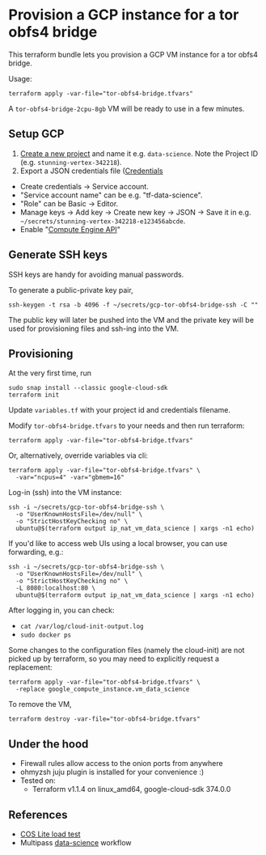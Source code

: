 # Provision a GCP instance for a tor obfs4 bridge

This terraform bundle lets you provision a GCP VM instance for a tor obfs4 bridge.

Usage:

```shell
terraform apply -var-file="tor-obfs4-bridge.tfvars"
```

A `tor-obfs4-bridge-2cpu-8gb` VM will be ready to use in a few minutes.

## Setup GCP
1. [Create a new project](https://console.cloud.google.com/cloud-resource-manager)
   and name it e.g. `data-science`. Note the Project ID (e.g. `stunning-vertex-342218`).
2. Export a JSON credentials file ([Credentials](https://console.cloud.google.com/apis/credentials)
  - Create credentials -> Service account.
  - "Service account name" can be e.g. "tf-data-science".
  - "Role" can be Basic -> Editor.
  - Manage keys -> Add key -> Create new key -> JSON -> Save it in e.g.
    `~/secrets/stunning-vertex-342218-e123456abcde`.
  - Enable "[Compute Engine API](https://console.developers.google.com/apis/api/compute.googleapis.com/overview?project=986404459234)"

## Generate SSH keys
SSH keys are handy for avoiding manual passwords.

To generate a public-private key pair,

```shell
ssh-keygen -t rsa -b 4096 -f ~/secrets/gcp-tor-obfs4-bridge-ssh -C ""
```

The public key will later be pushed into the VM and the private key will be
used for provisioning files and ssh-ing into the VM.

## Provisioning

At the very first time, run

```
sudo snap install --classic google-cloud-sdk
terraform init
```

Update `variables.tf` with your project id and credentials filename.

Modify `tor-obfs4-bridge.tfvars` to your needs and then run terraform:

```shell
terraform apply -var-file="tor-obfs4-bridge.tfvars"
```

Or, alternatively, override variables via cli:

```shell
terraform apply -var-file="tor-obfs4-bridge.tfvars" \
  -var="ncpus=4" -var="gbmem=16"
```

Log-in (ssh) into the VM instance:

```shell
ssh -i ~/secrets/gcp-tor-obfs4-bridge-ssh \
  -o "UserKnownHostsFile=/dev/null" \
  -o "StrictHostKeyChecking no" \
  ubuntu@$(terraform output ip_nat_vm_data_science | xargs -n1 echo)
```

If you'd like to access web UIs using a local browser, you can use forwarding, e.g.:

```shell
ssh -i ~/secrets/gcp-tor-obfs4-bridge-ssh \
  -o "UserKnownHostsFile=/dev/null" \
  -o "StrictHostKeyChecking no" \
  -L 8080:localhost:80 \
  ubuntu@$(terraform output ip_nat_vm_data_science | xargs -n1 echo)
```

After logging in, you can check:
- `cat /var/log/cloud-init-output.log`
- `sudo docker ps`

Some changes to the configuration files (namely the cloud-init) are not picked
up by terraform, so you may need to explicitly request a replacement:

```shell
terraform apply -var-file="tor-obfs4-bridge.tfvars" \
  -replace google_compute_instance.vm_data_science
```

To remove the VM,

```shell
terraform destroy -var-file="tor-obfs4-bridge.tfvars"
```

## Under the hood
- Firewall rules allow access to the onion ports from anywhere
- ohmyzsh juju plugin is installed for your convenience :)
- Tested on:
  - Terraform v1.1.4 on linux_amd64, google-cloud-sdk 374.0.0

## References
- [COS Lite load test](https://github.com/canonical/cos-lite-bundle/tree/main/tests/load/gcp)
- Multipass [data-science](https://github.com/canonical/multipass-workflows/blob/main/v1/data-science.yaml) workflow
